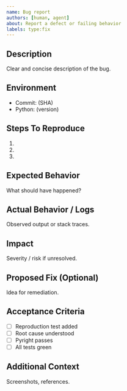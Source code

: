 ```yaml
---
name: Bug report
authors: [human, agent]
about: Report a defect or failing behavior
labels: type:fix
---
```


## Description
Clear and concise description of the bug.

## Environment
- Commit: (SHA)
- Python: (version)

## Steps To Reproduce
1. 
2. 
3. 

## Expected Behavior
What should have happened?

## Actual Behavior / Logs
Observed output or stack traces.

## Impact
Severity / risk if unresolved.

## Proposed Fix (Optional)
Idea for remediation.

## Acceptance Criteria
- [ ] Reproduction test added
- [ ] Root cause understood
- [ ] Pyright passes
- [ ] All tests green

## Additional Context
Screenshots, references.
